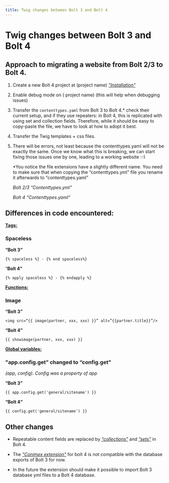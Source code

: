 ```yaml
---
title: Twig changes between Bolt 3 and Bolt 4
---
```

Twig changes between Bolt 3 and Bolt 4
===========

##  Approach to migrating a website from Bolt 2/3 to Bolt 4.



1. Create a new Bolt 4 project at (project name) *["Installation"](http://bolt-docs.michael.twokings.eu/4.0/installation/installation)*

2. Enable debug mode on ( project name) (this will help when debugging issues)

3. Transfer the `contenttypes.yaml` from Bolt 3 to Bolt 4.* check their current setup, and if they use repeaters: in Bolt 4, this is replicated with using set and collection fields. Therefore, while it should be easy to copy-paste the file, we have to look at how to adopt it best.

4. Transfer the Twig templates + css files.

5. There will be errors, not least because the contenttypes.yaml will not be exactly the same. Once we know what this is breaking, we can start fixing those issues one by one, leading to a working website :-)

   *You notice the file extensions have a slightly different name. You need to make sure that when copying the “contenttypes.yml” file you rename it afterwards to “contenttypes.yaml”

   *Bolt 2/3 “Contenttypes.yml”*

   *Bolt 4   “Contenttypes.yaml”*

## Differences in code encountered:

**[Tags:](https://docs.bolt.cm/4.0/twig-components/tags#jumpbutton)** 

### Spaceless

**“Bolt 3”**

```twig
{% spaceless %} - {% end spaceless%} 
```

“**Bolt 4”**

```twig
{% apply spaceless %} - {% endapply %} 
```



**[Functions:](https://docs.bolt.cm/4.0/twig-components/functions#jumpbutton)** 

### Image

**“Bolt 3”**

```twig
<img src=“{{ image(partner, xxx, xxx) }}” alt=”{{partner.title}}”/>
```

**“Bolt 4”**

```twig
{{ showimage(partner, xxx, xxx) }}
```





 **[Global variables:](https://docs.bolt.cm/4.0/twig-components/variables#jumpbutton)** 

### "app.config.get” changed to “config.get"

*(app, config). Config was a property of app*

**“Bolt 3”**

```twig
{{ app.config.get('general/sitename') }}
```

**“Bolt 4”**

```twig
{{ config.get('general/sitename') }}
```



## **Other changes**

- Repeatable content fields are replaced by *[“collections”](https://docs.bolt.cm/4.0/fields/collection#jumpbutton)* and *[”sets”](https://docs.bolt.cm/4.0/fields/set#jumpbutton)* in Bolt 4.

- The *["Conimex extension"](https://extensions.boltcms.io/en/package/bobdenotter-conimex)* for bolt 4 is not compatible with the database exports of Bolt 3 for now.

- In the future the extension should make it possible to import Bolt 3 database yml files to a Bolt 4 database.

  









